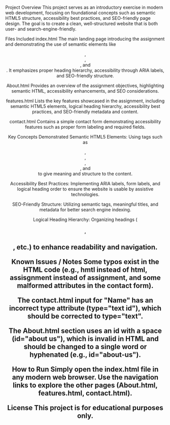 Project Overview
This project serves as an introductory exercise in modern web development, focusing on foundational concepts such as semantic HTML5 structure, accessibility best practices, and SEO-friendly page design. The goal is to create a clean, well-structured website that is both user- and search-engine-friendly.

Files Included
index.html
The main landing page introducing the assignment and demonstrating the use of semantic elements like <header>, <main>, <nav>, and <footer>. It emphasizes proper heading hierarchy, accessibility through ARIA labels, and SEO-friendly structure.

About.html
Provides an overview of the assignment objectives, highlighting semantic HTML, accessibility enhancements, and SEO considerations.

features.html
Lists the key features showcased in the assignment, including semantic HTML5 elements, logical heading hierarchy, accessibility best practices, and SEO-friendly metadata and content.

contact.html
Contains a simple contact form demonstrating accessibility features such as proper form labeling and required fields.

Key Concepts Demonstrated
Semantic HTML5 Elements:
Using tags such as <header>, <nav>, <main>, <section>, and <footer> to give meaning and structure to the content.

Accessibility Best Practices:
Implementing ARIA labels, form labels, and logical heading order to ensure the website is usable by assistive technologies.

SEO-Friendly Structure:
Utilizing semantic tags, meaningful titles, and metadata for better search engine indexing.

Logical Heading Hierarchy:
Organizing headings (<h1>, <h2>, etc.) to enhance readability and navigation.

Known Issues / Notes
Some typos exist in the HTML code (e.g., hmtl instead of html, assisgnment instead of assignment, and some malformed attributes in the contact form).

The contact.html input for "Name" has an incorrect type attribute (type="text id"), which should be corrected to type="text".

The About.html section uses an id with a space (id="about us"), which is invalid in HTML and should be changed to a single word or hyphenated (e.g., id="about-us").

How to Run
Simply open the index.html file in any modern web browser. Use the navigation links to explore the other pages (About.html, features.html, contact.html).

License
This project is for educational purposes only.
